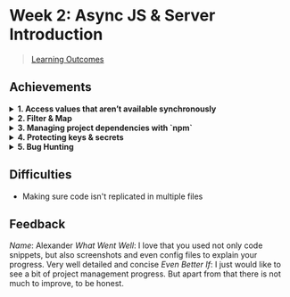 # Week 2: Async JS & Server Introduction

> [Learning Outcomes](https://learn.foundersandcoders.com/course/syllabus/developer/week02-project02-chatbot/learning-outcomes/)

## Achievements

<details>
<summary><strong>1. Access values that aren’t available synchronously</strong></summary>

---

```js
    const { bridge } = require('../../../app');

    /* export the data attribute, then... */

    async execute(interaction) {
        await interaction.deferReply();
        const question = interaction.options.getString('question');
        const reply = await bridge(question);
        await interaction.editReply(reply);
    }
```

</details>

<details>
<summary><strong>2. Filter & Map</strong></summary>

---

> `discord.js`'s `Collection()` method is essentially a `Map()` with additional utilities

```js
    const { Collection } = require('discord.js');

    client.commands = new Collection();
```

---

> Running a `filter()` on `./discord/commands/` to return only `.js` files

```js
    const comPath = path.join(__dirname, 'commands');
    const comSubs = fs.readdirSync(comPath); 
    
    for (const sub of comSubs) {
        const subPath = path
            .join(comPath, sub);
        const subFiles = fs
            .readdirSync(subPath)
            .filter(file => file.endsWith('.js'));
        /* more stuff */
    }
```

---

</details>

<details>
<summary><strong>3. Managing project dependencies with `npm`</strong></summary>

---

```json
    "dependencies": {
        "discord.js": "^14.16.2",
        "dotenv": "^16.4.5",
        "openai": "^4.61.1"
    }
```

---

</details>

<details>
<summary><strong>4. Protecting keys & secrets</strong></summary>

---

> I like to store my `.env` values in an object. It helps with coherent naming and means I can fold it all out of sight

```js
    const dotenv = require('dotenv').config();
    const keys = {
        discord: {
            /* other discord keys */
            token: process.env.DISCORD_TOKEN,
        },
        /* other APIs */
    };
    
    /* other stuff */

    client.login(keys.discord.token);
```

---

</details>

<details>
<summary><strong>5. Bug Hunting</strong></summary>

---

> This was ~~horrendous~~ a useful learning experience

![debug with console.group](../images/week02/debug.jpg)

---

</details>

## Difficulties

- Making sure code isn't replicated in multiple files

## Feedback

*Name*: Alexander
*What Went Well*: I love that you used not only code snippets, but also screenshots and even config files to explain your progress. Very well detailed and concise
*Even Better If*: I just would like to see a bit of project management progress. But apart from that there is not much to improve, to be honest.
